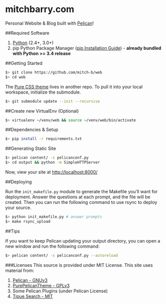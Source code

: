 mitchbarry.com
==============

Personal Website & Blog built with [Pelican](http://getpelican.com)!

##Required Software
1. [Python](https://www.python.org/download/releases/2.7.8/) (2.4+, 3.0+)
1. pip Python Package Manager ([pip Installation Guide](https://pip.pypa.io/en/latest/installing.html)) - **already bundled with Python >= 3.4 release**

##Getting Started

```bash
$> git clone https://github.com/mitch-b/web
$> cd web
```

The [Pure CSS theme](https://github.com/mitch-b/pelican-purecss) lives in another repo. To pull it into your local workspace, initialize the submodule.

```bash
$> git submodule update --init --recursive
```

##Create new VirtualEnv (Optional)
```bash
$> virtualenv ~/venv/web && source ~/venv/web/bin/activate
```

##Dependencies & Setup

```bash
$> pip install -r requirements.txt
```

##Generating Static Site

```bash
$> pelican content/ -s pelicanconf.py
$> cd output && python -m SimpleHTTPServer
```

Now, view your site at [http://localhost:8000/](http://localhost:8000)

##Deploying

Run the `init_makefile.py` module to generate the Makefile you'll want for deployment. Answer the questions at each prompt, and the file will be created. Then you can run the following command to use rsync to deploy your source.

```bash
$> python init_makefile.py # answer prompts
$> make rsync_upload
```

##Tips

If you want to keep Pelican updating your output directory, you can open a new window and run the following command:

```bash
$> pelican content/ -s pelicanconf.py --autoreload
```

###Licenses
This source is provided under MIT License.
This site uses material from:

1. [Pelican - GNUv3](https://github.com/getpelican/pelican/blob/master/LICENSE)
1. [PurePelicanTheme - GPLv3](https://github.com/PurePelicanTheme/pure/blob/master/LICENSE)
1. Some Pelican Plugins (under Pelican License)
1. [Tipue Search - MIT](http://www.tipue.com/search/docs/#license)
